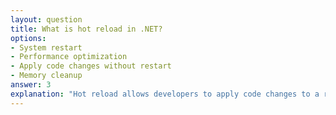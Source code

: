 ```yaml
---
layout: question
title: What is hot reload in .NET?
options:
- System restart
- Performance optimization
- Apply code changes without restart
- Memory cleanup
answer: 3
explanation: "Hot reload allows developers to apply code changes to a running application without needing to restart or lose application state."
---
```


